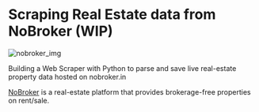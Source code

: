 # Scraping Real Estate data from NoBroker (WIP)
![nobroker_img](https://assets.nobroker.in/static/img/logos/nb_logo_new_trans.svg "NoBroker logo")

Building a Web Scraper with Python to parse and save live real-estate property data hosted on nobroker.in

[NoBroker](https://www.nobroker.in/) is a real-estate platform that provides brokerage-free properties on rent/sale.
